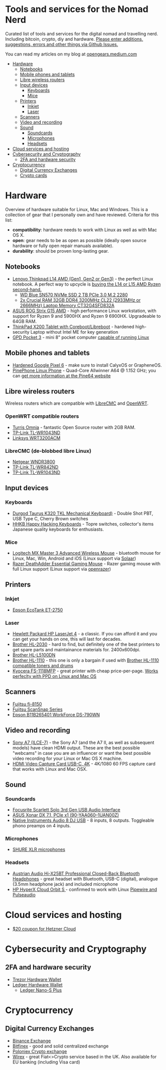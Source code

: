 # Tools and services for the Nomad Nerd

Curated list of tools and services for the digital nomad and travelling nerd. Including bitcoin, crypto, diy and hardware. 
[Please enter additions, suggestions, errors and other things via Github Issues.](https://github.com/z3cko/digital-services/issues)

You can read my articles on my blog at [opengears.medium.com](https://opengears.medium.com/)

- [Hardware](#hardware)
  * [Notebooks](#notebooks)
  * [Mobile phones and tablets](#mobile-phones-and-tablets)
  * [Libre wireless routers](#libre-wireless-routers)
  * [Input devices](#input-devices)
    + [Keyboards](#keyboards)
    + [Mice](#mice)
  * [Printers](#printers)
    + [Inkjet](#inkjet)
    + [Laser](#laser)
  * [Scanners](#scanners)
  * [Video and recording](#video-and-recording)
  * [Sound](#sound)
    + [Soundcards](#soundcards)
    + [Microphones](#microphones)
    + [Headsets](#headsets)
- [Cloud services and hosting](#cloud-services-and-hosting)
- [Cybersecurity and Cryptography](#cybersecurity-and-cryptography)
  * [2FA and hardware security](#2fa-and-hardware-security)
- [Cryptocurrency](#cryptocurrency)
  * [Digital Currency Exchanges](#digital-currency-exchanges)
  * [Crypto cards](#crypto-cards)

# Hardware
Overview of hardware suitable for Linux, Mac and Windows. This is a collection of gear that I personally own and have reviewed. Criteria for this list: 

* **compatibility**: hardware needs to work with Linux as well as with Mac OS X.
* **open**: gear needs to be as open as possible (ideally open source hardware or fully open repair manuals available).
* **durability**: should be proven long-lasting gear.

## Notebooks

* [Lenovo Thinkpad L14 AMD (Gen1, Gen2 or Gen3)](https://amzn.to/3LVQxoC) - the perfect Linux notebook. A perfect way to upcycle is [buying the L14 or L15 AMD Ryzen second-hand.](https://ebay.us/LMXg1S)
    + [WD Blue SN570 NVMe SSD 2 TB PCIe 3.0 M.2 2280](https://amzn.to/3rgy0LT)
    + [2x Crucial RAM 32GB DDR4 3200MHz CL22 (2933MHz or 2666MHz) Laptop Memory CT32G4SFD832A](https://amzn.to/3xi5KMH)
* [ASUS ROG Strix G15 AMD](https://amzn.to/3rh2oG1) - high performance Linux workstation, with support for Ryzen 9 and 5900HX and Ryzen 9 6900HX. Upgradeable to 64GB RAM.
* [ThinkPad X200 Tablet with Coreboot/Libreboot](https://ebay.us/g5KuxN) - hardened high-security Laptop without Intel ME for key generation
* [GPD Pocket 3](https://ebay.us/aFAg8D) - mini 8" pocket computer [capable of running Linux](https://liliputing.com/2021/11/running-linux-on-the-gpd-pocket-3-mini-laptop.html)

## Mobile phones and tablets
* [Hardened Google Pixel 6](https://ebay.us/N1S3Xm) - make sure to install CalyxOS or GrapheneOS.
* [PinePhone Linux Phone](https://ebay.us/zuSgE3) - Quad-Core Allwinner A64 @ 1.152 GHz; you can [get more information at the Pine64 website](https://www.pine64.org/pinephone/)

## Libre wireless routers

Wireless routers which are compatible with [LibreCMC](https://librecmc.org/) and [OpenWRT](https://openwrt.org/). 

### OpenWRT compatible routers
* [Turris Omnia](https://amzn.to/3LIg9pG) - fantastic Open Source router with 2GB RAM.
* [TP-Link TL-WR1043ND](https://ebay.us/4ewRo2)
* [Linksys WRT3200ACM](https://ebay.us/j4R1g0)

### LibreCMC (de-blobbed libre Linux)
* [Netgear WNDR3800](https://ebay.us/QHAxwu)
* [TP-Link TL-WR842ND](https://ebay.us/Sangcf)
* [TP-Link TL-WR1043ND](https://ebay.us/4ewRo2)


## Input devices

### Keyboards

* [Durgod Taurus K320 TKL Mechanical Keyboard)](https://amzn.to/3KvYVuP) - Double Shot PBT, USB Type C, Cherry Brown switches
* [HHKB Happy Hacking Keyboards](https://ebay.us/qltUzC) - Topre switches, collector's items Japanese quality keyboards for enthusiasts.

### Mice
* [Logitech MX Master 3 Advanced Wireless Mouse](https://amzn.to/3unwsBU) - bluetooth mouse for Linux, Mac, Win, Android and iOS (Linux support via [Solaar](https://github.com/pwr-Solaar/Solaar))
* [Razer DeathAdder Essential Gaming Mouse](https://amzn.to/3up5RV8) - Razer gaming mouse with full Linux support (Linux support via [openrazer](https://github.com/openrazer/openrazer/))


## Printers

### Inkjet
* [Epson EcoTank ET-2750](https://ebay.us/rGc0bg)

### Laser
* [Hewlett Packard HP LaserJet 4](https://ebay.us/6eOpcz) - a classic. If you can afford it and you can get your hands on one, this will last for decades.
* [Brother HL-2030](https://t.co/eViUoj6gPp) - hard to find, but definitely one of the best printers to get spare parts and maintainance materials for. 2400x600dpi.
* [Brother HL-L5100DN](https://ebay.us/EBpS0o)
* [Brother HL-1110](https://ebay.us/v5sLV9) - this one is only a bargain if used with [Brother HL-1110 compatible toners and drums](https://ebay.us/v5sLV9)
* [Kyocera FS-1118MFP](https://ebay.us/sYyXnR) - great printer with cheap price-per-page. [Works perfeclty with PPD on Linux and Mac OS](https://www.openprinting.org/printer/Kyocera/Kyocera-FS-1118MFP)

## Scanners
* [Fujitsu fi-8150](https://amzn.to/3LEf0iD)
* [Fujitsu ScanSnap Series](https://ebay.us/VssEue)
* [Epson B11B265401 WorkForce DS-790WN](https://amzn.to/3F4t42u)

## Video and recording

* [Sony A7 (ILCE-7)](https://ebay.us/t9JyPO) - the Sony A7 (and the A7 II, as well as subsequent models) have clean HDMI output. These are the best possible "webcams" in case you are an influencer or want the best possible video recording for your Linux or Mac OS X machine.
* [HDMI Video Capture Card USB-C, 4K](https://amzn.to/3M8qn25) - 4K/1080 60 FPS capture card that works with Linux and Mac OSX.

## Sound

### Soundcards
* [Focusrite Scarlett Solo 3rd Gen USB Audio Interface](https://amzn.to/3jm0CPt)
* [ASUS Xonar DX 7.1, PCIe x1 (90-YAA060–1UAN00Z)](https://ebay.us/kHExTI)
* [Native Instruments Audio 8 DJ USB](https://ebay.us/XFMiU9) - 8 inputs, 8 outputs. Toggleable phono preamps on 4 inputs.

### Microphones
* [SHURE XLR microphones](https://ebay.us/RHISva)

### Headsets
* [Austrian Audio Hi-X25BT Professional Closed-Back Bluetooth Headphones](https://ebay.us/DXiAHD) - great headset with Bluetooth, USB-C (digital), analogue (3.5mm headphone jack) and included microphone
* [HP HyperX Cloud Orbit S ](https://ebay.us/Wm02yl) - confirmed to work with Linux [Pipewire and Pulseaudio](https://www.reddit.com/r/linuxhardware/comments/o9hwr1/suggested_headset_with_superior_sound_and_wired/)

# Cloud services and hosting
* [$20 coupon for Hetzner Cloud](https://hetzner.cloud/?ref=IqAaoRsf4wVN)

# Cybersecurity and Cryptography

## 2FA and hardware security

* [Trezor Hardware Wallet](https://shop.trezor.io/product/trezor-one-black?offer_id=35&aff_id=6069)
* [Ledger Hardware Wallet](https://shop.ledger.com?r=eb1e)
  * [Ledger Nano-S Plus](https://shop.ledger.com/pages/ledger-nano-s-plus?r=eb1e)

# Cryptocurrency

## Digital Currency Exchanges

* [Binance Exchange](https://www.binance.com/en/register?ref=Q93IAC37)
* [Bitfinex](https://www.bitfinex.com/sign-up?refcode=19-lHYAit) - good and solid centralized exchange
* [Poloniex Crypto exchange](https://poloniex.com/signup?c=Z8MM6FB6)
* [Wirex](https://wirexapp.com/r/rdncecnm2u) - great Fiat<>Crypto service based in the UK. Also available for EU banking (including Visa card)

